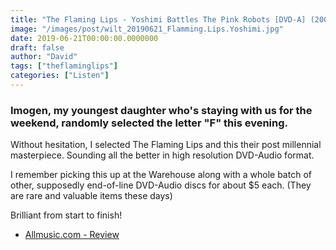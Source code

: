 ```yaml
---
title: "The Flaming Lips - Yoshimi Battles The Pink Robots [DVD-A] (2002)"
image: "/images/post/wilt_20190621_Flamming.Lips.Yoshimi.jpg"
date: 2019-06-21T00:00:00.0000000
draft: false
author: "David"
tags: ["theflaminglips"]
categories: ["Listen"]
---
```

### Imogen, my youngest daughter who's staying with us for the weekend, randomly selected the letter "F" this evening.

 Without hesitation, I selected The Flaming Lips and this their post millennial masterpiece. Sounding all the better in high resolution DVD-Audio format.

 I remember picking this up at the Warehouse along with a whole batch of other, supposedly end-of-line DVD-Audio discs for about $5 each. (They are rare and valuable items these days) 

 Brilliant from start to finish!

-  [Allmusic.com - Review](https://www.allmusic.com/album/yoshimi-battles-the-pink-robots-mw0000214546)